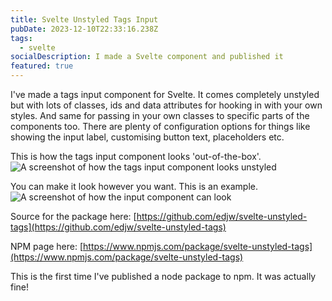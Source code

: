 ```yaml
---
title: Svelte Unstyled Tags Input
pubDate: 2023-12-10T22:33:16.238Z
tags:
  - svelte
socialDescription: I made a Svelte component and published it
featured: true
---
```

I've made a tags input component for Svelte. It comes completely unstyled but with lots of classes, ids and data attributes for hooking in with your own styles. And same for passing in your own classes to specific parts of the components too. There are plenty of configuration options for things like showing the input label, customising button text, placeholders etc.

This is how the tags input component looks 'out-of-the-box'. ![A screenshot of how the tags input component looks unstyled](@/images/svelte-tags-component-unstyled.png)

You can make it look however you want. This is an example. ![A screenshot of how the input component can look](@/images/svelte-tags-component-styled.png)

Source for the package here: [https://github.com/edjw/svelte-unstyled-tags](https://github.com/edjw/svelte-unstyled-tags)

NPM page here: [https://www.npmjs.com/package/svelte-unstyled-tags](https://www.npmjs.com/package/svelte-unstyled-tags)

This is the first time I've published a node package to npm. It was actually fine!